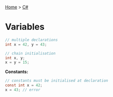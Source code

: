 [Home](../../README.md) > [C#](./README.md)

# Variables

```c#
// multiple declarations
int x = 42, y = 43;

// chain initialisation
int x, y;
x = y = 15;
```

**Constants:**
```c#
// constants must be initialised at declaration
const int x = 42;
x = 43; // error
```
